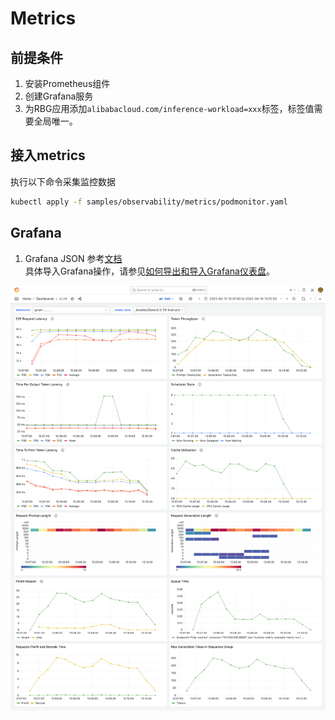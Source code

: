 # Metrics

## 前提条件
1. 安装Prometheus组件
2. 创建Grafana服务
3. 为RBG应用添加`alibabacloud.com/inference-workload=xxx`标签，标签值需要全局唯一。

## 接入metrics
执行以下命令采集监控数据
```bash
kubectl apply -f samples/observability/metrics/podmonitor.yaml
```

## Grafana
1. Grafana JSON 参考[文档](https://docs.vllm.ai/en/latest/getting_started/examples/prometheus_grafana.html#example-materials)  
具体导入Grafana操作，请参见[如何导出和导入Grafana仪表盘](https://help.aliyun.com/zh/grafana/support/how-to-export-and-import-the-grafana-dashboard?spm=a2c4g.11186623.0.0.567473ddyBRfv4)。  
<img src="./vLLM-Dashboards-Grafana.png">